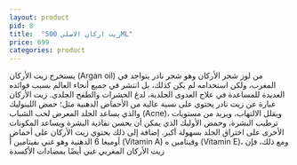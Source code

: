```yaml
---
layout: product
pid: 8
title:  "زيت اركان الاصلي 500ML"
price: 699
categories: product
---
```


يستخرج زيت الأركان (Argan oil) من لوز شجر الأركان وهو شجر نادر يتواجد في المغرب، ولكن استخدامه لم يكن كذلك، بل انتشر في جميع أنحاء العالم بسبب فوائده العديدة للمساعدة في علاج العدوى الجلدية، لدغ الحشرات والطفح الجلدي.
زيت الأركان عبارة عن زيت نادر يحتوي على نسبة عالية من الأحماض الدهنية مثل؛ حمض اللينوليك والذي يساعد الجلد المعرض لحب الشباب (Acne)، ويقلل الالتهاب، ويزيد من مستويات ترطيب البشرة، وحمض الأوليك الذي يمكن أن يحسن نفاذية البشرة ويساعد المكونات الأخرى على اختراق الجلد بسهولة أكبر.
إضافة إلى ذلك يحتوي زيت الأركان على أحماض أوميغا 6 الدهنية وهو غني بفيتامين أ (Vitamin A) وفيتامين ه (Vitamin E)، ومع ذلك، فإن زيت الأركان المغربي غني أيضًا بمضادات الأكسدة